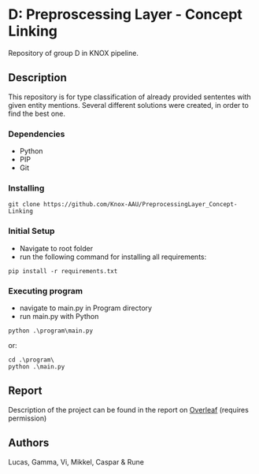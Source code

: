 # D: Preproscessing Layer - Concept Linking

Repository of group D in KNOX pipeline.

## Description

This repository is for type classification of already provided sententes with given entity mentions. Several different solutions were created, in order to find the best one.

### Dependencies

- Python
- PIP
- Git

### Installing

```
git clone https://github.com/Knox-AAU/PreprocessingLayer_Concept-Linking
```

### Initial Setup

- Navigate to root folder
- run the following command for installing all requirements:

```
pip install -r requirements.txt
```

### Executing program

- navigate to main.py in Program directory
- run main.py with Python

```
python .\program\main.py
```

or:

```
cd .\program\
python .\main.py
```

## Report

Description of the project can be found in the report on [Overleaf](https://www.overleaf.com/project/65000513b10b4521e8907099) (requires permission)

## Authors

Lucas, Gamma, Vi, Mikkel, Caspar & Rune
